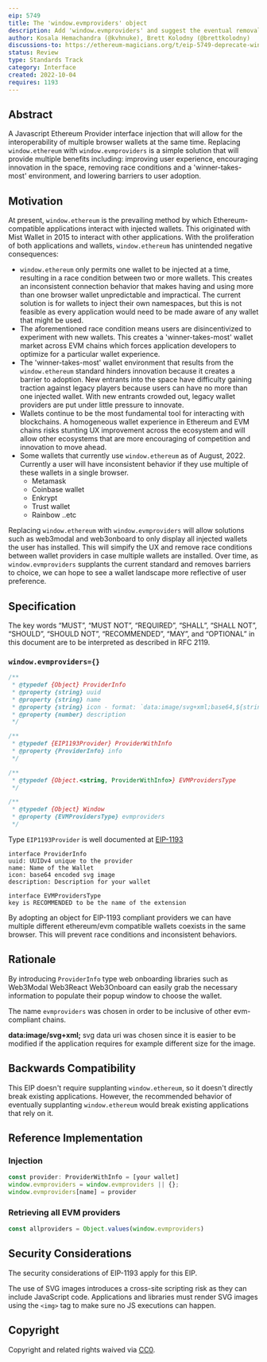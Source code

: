 ```yaml
---
eip: 5749
title: The 'window.evmproviders' object
description: Add 'window.evmproviders' and suggest the eventual removal of 'window.ethereum'
author: Kosala Hemachandra (@kvhnuke), Brett Kolodny (@brettkolodny)
discussions-to: https://ethereum-magicians.org/t/eip-5749-deprecate-window-ethereum/11195
status: Review
type: Standards Track
category: Interface
created: 2022-10-04
requires: 1193
---
```



## Abstract
A Javascript Ethereum Provider interface injection that will allow for the interoperability of multiple browser wallets at the same time. Replacing `window.ethereum` with `window.evmproviders` is a simple solution that will provide multiple benefits including: improving user experience, encouraging innovation in the space, removing race conditions and a 'winner-takes-most' environment, and lowering barriers to user adoption.

## Motivation
At present, `window.ethereum` is the prevailing method by which Ethereum-compatible applications interact with injected wallets. This originated with Mist Wallet in 2015 to interact with other applications. With the proliferation of both applications and wallets, `window.ethereum` has unintended negative consequences:

- `window.ethereum` only permits one wallet to be injected at a time, resulting in a race condition between two or more wallets. This creates an inconsistent connection behavior that makes having and using more than one browser wallet unpredictable and impractical. The current solution is for wallets to inject their own namespaces, but this is not feasible as every application would need to be made aware of any wallet that might be used.
- The aforementioned race condition means users are disincentivized to experiment with new wallets. This creates a 'winner-takes-most' wallet market across EVM chains which forces application developers to optimize for a particular wallet experience.
- The 'winner-takes-most' wallet environment that results from the `window.ethereum` standard hinders innovation because it creates a barrier to adoption. New entrants into the space have difficulty gaining traction against legacy players because users can have no more than one injected wallet. With new entrants crowded out, legacy wallet providers are put under little pressure to innovate.
- Wallets continue to be the most fundamental tool for interacting with blockchains. A homogeneous wallet experience in Ethereum and EVM chains risks stunting UX improvement across the ecosystem and will allow other ecosystems that are more encouraging of competition and innovation to move ahead. 
- Some wallets that currently use `window.ethereum` as of August, 2022. Currently a user will have inconsistent behavior if they use multiple of these wallets in a single browser.
	- Metamask
	- Coinbase wallet
	- Enkrypt
	- Trust wallet
	- Rainbow ..etc

Replacing `window.ethereum` with `window.evmproviders` will allow solutions such as web3modal and web3onboard to only display all injected wallets the user has installed. This will simpify the UX and remove race conditions between wallet providers in case multiple wallets are installed. Over time, as `window.evmproviders` supplants the current standard and removes barriers to choice, we can hope to see a wallet landscape more reflective of user preference.

## Specification
The key words “MUST”, “MUST NOT”, “REQUIRED”, “SHALL”, “SHALL NOT”, “SHOULD”, “SHOULD NOT”, “RECOMMENDED”, “MAY”, and “OPTIONAL” in this document are to be interpreted as described in RFC 2119.

### `window.evmproviders={}`

```javascript
/**
 * @typedef {Object} ProviderInfo
 * @property {string} uuid
 * @property {string} name
 * @property {string} icon - format: `data:image/svg+xml;base64,${string}`
 * @property {number} description
 */

/**
 * @typedef {EIP1193Provider} ProviderWithInfo
 * @property {ProviderInfo} info
 */

/**
 * @typedef {Object.<string, ProviderWithInfo>} EVMProvidersType
 */

/**
 * @typedef {Object} Window
 * @property {EVMProvidersType} evmproviders
 */

```

Type `EIP1193Provider` is well documented at [EIP-1193](./eip-1193.md)

```
interface ProviderInfo
uuid: UUIDv4 unique to the provider
name: Name of the Wallet
icon: base64 encoded svg image
description: Description for your wallet
```

```
interface EVMProvidersType
key is RECOMMENDED to be the name of the extension
```

By adopting an object for EIP-1193 compliant providers we can have multiple different ethereum/evm compatible wallets coexists in the same browser. This will prevent race conditions and inconsistent behaviors.

## Rationale
By introducing `ProviderInfo` type web onboarding libraries such as 
	Web3Modal
	Web3React
	Web3Onboard
can easily grab the necessary information to populate their popup window to choose the wallet. 

The name `evmproviders` was chosen in order to be inclusive of other evm-compliant chains. 

**data:image/svg+xml;** svg data uri was chosen since it is easier to be modified if the application requires for example different size for the image. 

## Backwards Compatibility
This EIP doesn't require supplanting `window.ethereum`, so it doesn't directly break existing applications. However, the recommended behavior of eventually supplanting `window.ethereum` would break existing applications that rely on it.


## Reference Implementation

### Injection

```typescript
const provider: ProviderWithInfo = [your wallet]
window.evmproviders = window.evmproviders || {};
window.evmproviders[name] = provider
```

### Retrieving all EVM providers

```typescript
const allproviders = Object.values(window.evmproviders)
```

## Security Considerations

The security considerations of EIP-1193 apply for this EIP. 

The use of SVG images introduces a cross-site scripting risk as they can include JavaScript code. Applications and libraries must render SVG images using the `<img>` tag to make sure no JS executions can happen. 

## Copyright
Copyright and related rights waived via [CC0](../LICENSE.md).
